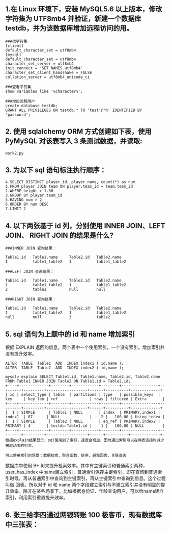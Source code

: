 ## 1.在 Linux 环境下，安装 MySQL5.6 以上版本，修改字符集为 UTF8mb4 并验证，新建一个数据库 testdb，并为该数据库增加远程访问的用。

```
###改字符集
[client]
default_character_set = utf8mb4
[mysql]
default_character_set = utf8mb4
character_set_server = utf8mb4
init_connect = 'SET NAMES utf8mb4'
character_set_client_handshake = FALSE
collation_server = utf8mb4_unicode_ci

###查看字符集
show variables like '%character%';

###增加远程用户
create database testdb;
GRANT ALL PRIVILEGES ON testdb.* TO 'test'@'%' IDENTIFIED BY 'password';
```
## 2. 使用 sqlalchemy ORM 方式创建如下表，使用 PyMySQL 对该表写入 3 条测试数据，并读取:

```
work2.py
```

## 3. 为以下 sql 语句标注执行顺序：

```
4.SELECT DISTINCT player_id, player_name, count(*) as num 
1.FROM player JOIN team ON player.team_id = team.team_id 
2.WHERE height > 1.80 
3.GROUP BY player.team_id 
5.HAVING num > 2 
6.ORDER BY num DESC 
7.LIMIT 2
```

## 4.  以下两张基于 id 列，分别使用 INNER JOIN、LEFT JOIN、 RIGHT JOIN 的结果是什么?

```
###INNER JOIN 查询结果：
  
Table1.id	Table1.name	    Table2.id	Table2.name
1	        table1_table2	1	        table1_table2

###LEFT JOIN 查询结果：

Table1.id	Table1.name	    Table2.id	Table2.name
1	        table1_table2	1	        table1_table2
2	        table1          null        null	

###RIGHT JOIN 查询结果：

Table1.id	Table1.name	    Table2.id	Table2.name
1	        table1_table2	1	        table1_table2
null        null            3	        table2
```

## 5. sql 语句为上题中的 id 和 name 增加索引

根据 EXPLAIN 返回的信息。两个表中一个使用索引，一个没有索引。增加索引并没有提升效率。

```
ALTER  TABLE  Table1  ADD  INDEX index1 ( id,name );
ALTER  TABLE  Table2  ADD  INDEX index2 ( id,name );

mysql> explain SELECT Table1.id, Table1.name, Table2.id, Table2.name FROM Table1 INNER JOIN Table2 ON Table1.id = Table2.id;
+----+-------------+--------+------------+--------+----------------+---------+---------+------------------+------+----------+-------------+
| id | select_type | table  | partitions | type   | possible_keys  | key     | key_len | ref              | rows | filtered | Extra       |
+----+-------------+--------+------------+--------+----------------+---------+---------+------------------+------+----------+-------------+
|  1 | SIMPLE      | Table1 | NULL       | index  | PRIMARY,index1 | index1  | 87      | NULL             |    2 |   100.00 | Using index |
|  1 | SIMPLE      | Table2 | NULL       | eq_ref | PRIMARY,index2 | PRIMARY | 4       | testdb.Table1.id |    1 |   100.00 | NULL        |
+----+-------------+--------+------------+--------+----------------+---------+---------+------------------+------+----------+-------------+
根据explain结果显示，sql使用到了索引，速度会增加，因为通过索引可以在两表连接时减少被驱动表的检索。

可以使用索引的场景：数据检索，聚合函数，排序，避免回表，关联查询
```

数据库中使用 B+ 树来提升检索效率。其中有主键索引和普通索引两种，user_has_index 中name建立索引，普通索引保存主键索引，即在查询到普通索引时候，再从普通索引中查询到主键索引，再从主键索引中查询到信息。这个过程叫做 回表。所以对于 id 和 name 两个字段建立索引与不建立索引并没有明显的提升效率。除非在某些场景下，比如根据身份证、年龄查询用户，可以给name建立索引，利用索引重置提升效率。

## 6. 张三给李四通过网银转账 100 极客币，现有数据库中三张表：

```

```

